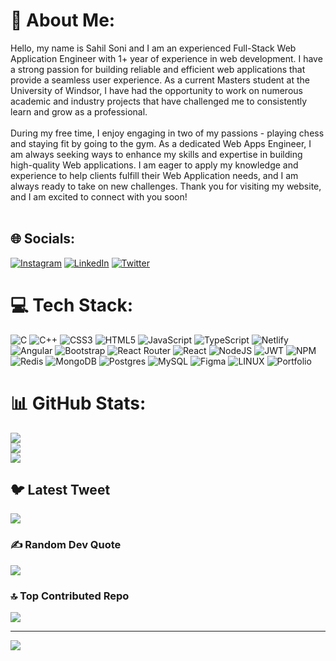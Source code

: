 # 💫 About Me:
Hello, my name is Sahil Soni and I am an experienced Full-Stack Web Application Engineer with 1+ year of experience in web development. I have a strong passion for building reliable and efficient web applications that provide a seamless user experience. As a current Masters student at the University of Windsor, I have had the opportunity to work on numerous academic and industry projects that have challenged me to consistently learn and grow as a professional.<br><br>During my free time, I enjoy engaging in two of my passions - playing chess and staying fit by going to the gym. As a dedicated Web Apps Engineer, I am always seeking ways to enhance my skills and expertise in building high-quality Web applications. I am eager to apply my knowledge and experience to help clients fulfill their Web Application needs, and I am always ready to take on new challenges. Thank you for visiting my website, and I am excited to connect with you soon!<br><br>


## 🌐 Socials:
[![Instagram](https://img.shields.io/badge/Instagram-%23E4405F.svg?logo=Instagram&logoColor=white)](https://instagram.com/iamsahilsoni) [![LinkedIn](https://img.shields.io/badge/LinkedIn-%230077B5.svg?logo=linkedin&logoColor=white)](https://linkedin.com/in/lialh4) [![Twitter](https://img.shields.io/badge/Twitter-%231DA1F2.svg?logo=Twitter&logoColor=white)](https://twitter.com/yeahsahil) 

# 💻 Tech Stack:
![C](https://img.shields.io/badge/c-%2300599C.svg?style=plastic&logo=c&logoColor=white) ![C++](https://img.shields.io/badge/c++-%2300599C.svg?style=plastic&logo=c%2B%2B&logoColor=white) ![CSS3](https://img.shields.io/badge/css3-%231572B6.svg?style=plastic&logo=css3&logoColor=white) ![HTML5](https://img.shields.io/badge/html5-%23E34F26.svg?style=plastic&logo=html5&logoColor=white) ![JavaScript](https://img.shields.io/badge/javascript-%23323330.svg?style=plastic&logo=javascript&logoColor=%23F7DF1E) ![TypeScript](https://img.shields.io/badge/typescript-%23007ACC.svg?style=plastic&logo=typescript&logoColor=white) ![Netlify](https://img.shields.io/badge/netlify-%23000000.svg?style=plastic&logo=netlify&logoColor=#00C7B7) ![Angular](https://img.shields.io/badge/angular-%23DD0031.svg?style=plastic&logo=angular&logoColor=white) ![Bootstrap](https://img.shields.io/badge/bootstrap-%23563D7C.svg?style=plastic&logo=bootstrap&logoColor=white) ![React Router](https://img.shields.io/badge/React_Router-CA4245?style=plastic&logo=react-router&logoColor=white) ![React](https://img.shields.io/badge/react-%2320232a.svg?style=plastic&logo=react&logoColor=%2361DAFB) ![NodeJS](https://img.shields.io/badge/node.js-6DA55F?style=plastic&logo=node.js&logoColor=white) ![JWT](https://img.shields.io/badge/JWT-black?style=plastic&logo=JSON%20web%20tokens) ![NPM](https://img.shields.io/badge/NPM-%23000000.svg?style=plastic&logo=npm&logoColor=white) ![Redis](https://img.shields.io/badge/redis-%23DD0031.svg?style=plastic&logo=redis&logoColor=white) ![MongoDB](https://img.shields.io/badge/MongoDB-%234ea94b.svg?style=plastic&logo=mongodb&logoColor=white) ![Postgres](https://img.shields.io/badge/postgres-%23316192.svg?style=plastic&logo=postgresql&logoColor=white) ![MySQL](https://img.shields.io/badge/mysql-%2300f.svg?style=plastic&logo=mysql&logoColor=white) 	![Figma](https://img.shields.io/badge/figma-%23F24E1E.svg?style=plastic&logo=figma&logoColor=white) ![LINUX](https://img.shields.io/badge/Linux-FCC624?style=plastic&logo=linux&logoColor=black) ![Portfolio](https://img.shields.io/badge/Portfolio-%23000000.svg?style=plastic&logo=firefox&logoColor=#FF7139)
# 📊 GitHub Stats:
![](https://github-readme-stats.vercel.app/api?username=iamsahilsoni&theme=city_light&hide_border=false&include_all_commits=true&count_private=true)<br/>
![](https://github-readme-streak-stats.herokuapp.com/?user=iamsahilsoni&theme=city_light&hide_border=false)<br/>
![](https://github-readme-stats.vercel.app/api/top-langs/?username=iamsahilsoni&theme=city_light&hide_border=false&include_all_commits=true&count_private=true&layout=compact)

## 🐦 Latest Tweet
[![](https://gtce.itsvg.in/api?username=yeahsahil)](https://github.com/VishwaGauravIn/github-twitter-card-embed)

### ✍️ Random Dev Quote
![](https://quotes-github-readme.vercel.app/api?type=horizontal&theme=radical)

### 🔝 Top Contributed Repo
![](https://github-contributor-stats.vercel.app/api?username=iamsahilsoni&limit=5&theme=matrix&combine_all_yearly_contributions=true)

---
[![](https://visitcount.itsvg.in/api?id=iamsahilsoni&icon=2&color=5)](https://visitcount.itsvg.in)

<!-- Proudly created with GPRM ( https://gprm.itsvg.in ) -->
